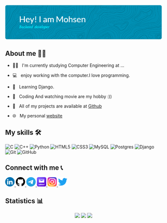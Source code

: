 <img src="https://github.com/Im-mohsen/Im-mohsen/blob/58db9b300635f68edbf3fa53c7dfcbe13f670a23/header.png"/>

## About me 🧍‍♂️
- 👨‍🎓 &nbsp; I'm currently studying Computer Engineering at ...

- 💻 &nbsp; enjoy working with the computer.I love programming.

- 🌱 &nbsp; Learning Django.

- 🎯 &nbsp; Coding And watching movie are my hobby :))

- 💾 &nbsp; All of my projects are available at <a href="https://github.com/Im-mohsen?tab=repositories">Github</a>

- 🌐 &nbsp; My personal <a href="">website</a>

## My skills 🛠
![C](https://img.shields.io/badge/c-%2300599C.svg?style=for-the-badge&logo=c&logoColor=white)
![C++](https://img.shields.io/badge/c++-%2300599C.svg?style=for-the-badge&logo=c%2B%2B&logoColor=white)
![Python](https://img.shields.io/badge/python-3670A0?style=for-the-badge&logo=python&logoColor=ffdd54)
![HTML5](https://img.shields.io/badge/html5-%23E34F26.svg?style=for-the-badge&logo=html5&logoColor=white)
![CSS3](https://img.shields.io/badge/css3-%231572B6.svg?style=for-the-badge&logo=css3&logoColor=white)
![MySQL](https://img.shields.io/badge/mysql-4479A1.svg?style=for-the-badge&logo=mysql&logoColor=white)
![Postgres](https://img.shields.io/badge/postgres-%23316192.svg?style=for-the-badge&logo=postgresql&logoColor=white)
![Django](https://img.shields.io/badge/django-%23092E20.svg?style=for-the-badge&logo=django&logoColor=white)
![Git](https://img.shields.io/badge/git-%23F05033.svg?style=for-the-badge&logo=git&logoColor=white)
![GitHub](https://img.shields.io/badge/github-%23121011.svg?style=for-the-badge&logo=github&logoColor=white)
 
## Connect with me 📞
<p>
  <a href="https://www.linkedin.com/in/Im-mohsen">
    <img width=30px src="https://github.com/Im-mohsen/Im-mohsen/blob/1f482de2f19ed41d0c611fa438bd6c4c64edf9d5/61208_linkedin_500x500.png" />
  </a>
  <a href="https://github.com/Im-mohsen">
    <img width=30px src="https://github.com/Im-mohsen/Im-mohsen/blob/1f482de2f19ed41d0c611fa438bd6c4c64edf9d5/GitHub-Symbol.png" />
  </a>
  <a href="https://t.me/moh3end4">
    <img width=30px src="https://github.com/Im-mohsen/Im-mohsen/blob/6e3bdd61344477067839de9d9a77b77e39efe8d5/Telegram_2019_Logo.svg.png" />
  </a>
  <a href="mailto: mohsendarabi2003@yahoo.com">
    <img width=30px src="https://github.com/Im-mohsen/Im-mohsen/blob/6e3bdd61344477067839de9d9a77b77e39efe8d5/Mail_iOS_app_icon.png" />
  </a>
    <a href="https://instagram.com/moh3end">
    <img width=30px src="https://github.com/Im-mohsen/Im-mohsen/blob/68577d1cba16b2a4d26e6123a308be5e15711460/Instagram-logo-roundet.png" />
  </a>
  <a href="">
    <img width=30px src="https://github.com/Im-mohsen/Im-mohsen/blob/68577d1cba16b2a4d26e6123a308be5e15711460/Twitter_logo.png" />
  </a>
</p>

## Statistics 📊
<p align="center">
  <img width=48% src="https://github-readme-stats.vercel.app/api?username=Im-mohsen&show_icons=true&theme=tokyonight" />
  <img width="48%" src="https://streak-stats.demolab.com/?user=Im-mohsen&layout=compact&theme=dracula" />
  <img src="https://github-readme-stats.vercel.app/api/top-langs/?username=Im-mohsen&layout=compact&theme=tokyonight" />
</p>
